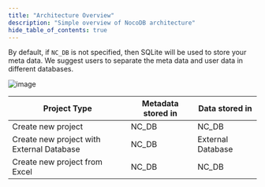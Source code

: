 ```yaml
---
title: "Architecture Overview"
description: "Simple overview of NocoDB architecture"
hide_table_of_contents: true
---
```


By default, if `NC_DB` is not specified, then SQLite will be used to store your meta data. We suggest users to separate the meta data and user data in different databases.

![image](/img/architecture.png)

| Project Type | Metadata stored in | Data stored in |
|---------|-----------|--------|
| Create new project | NC_DB | NC_DB |
| Create new project with External Database | NC_DB | External Database |
| Create new project from Excel | NC_DB | NC_DB |